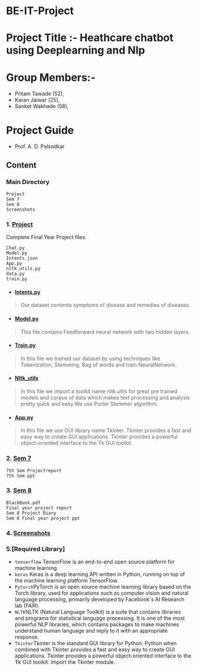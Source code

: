# BE-IT-Project


# Project Title :- Heathcare chatbot using Deeplearning and Nlp

# Group Members:- 
 - Pritam Tawade (52),
 - Karan Jaiwar (25),
 - Sanket Wakhade (58),
                 
 # Project Guide
 - Prof. A. D. Palsodkar
## Content
### Main Directory
```
Project
Sem 7
Sem 8
Screenshots
```
### 1. [Project](https://github.com/sanket5792/BE-IT-Project/tree/main/Project)
Complete Final Year  Project files.
```
Chat.py
Model.py
Intents.json
App.py
nltk_utils.py
data.py
train.py
```
- #### [Intents.py](https://github.com/sanket5792/BE-IT-Project/blob/main/Project/intents.json)
>  Our dataset contents symptoms of disease and remedies of diseases.
- #### [Model.py](https://github.com/sanket5792/BE-IT-Project/blob/main/Project/model.py)
> This file contains Feedforward neural network with two hidden layers.
- #### [Train.py](https://github.com/sanket5792/BE-IT-Project/blob/main/Project/train.py)
> In this file we trained our dataset by using techniques like Tokenization, Stemming, Bag of words and train NeuralNetwork.
- #### [Nltk_utils](https://github.com/sanket5792/BE-IT-Project/blob/main/Project/nltk_utils.py)
> In this file we import a toolkit name nltk.utils for great pre trained models and corpus of data which makes text processing and analysis pretty quick and easy.We use Porter Stemmer algorithm.
- #### [App.py](https://github.com/sanket5792/BE-IT-Project/blob/main/Project/app.py)
> In this file we use  GUI library name Tkinter. Tkinter provides a fast and easy way to create GUI applications. Tkinter provides a powerful object-oriented interface to the Tk GUI toolkit.

### 2. [Sem 7](https://github.com/sanket5792/BE-IT-Project/tree/main/SEM%207)
```
7th Sem Projectreport
7th Sem ppt
```
### 3. [Sem 8](https://github.com/sanket5792/BE-IT-Project/tree/main/SEM%208)
```
BlackBook.pdf
Final year project report
Sem 8 Project Diary
Sem 8 Final year project ppt
```
### 4. [Screenshots](https://github.com/sanket5792/BE-IT-Project/tree/main/Screenshots)

### 5.[Required Library]
- `tenserflow` TensorFlow is an end-to-end open source platform for machine learning.
- `keras` Keras is a deep learning API written in Python, running on top of the machine learning platform TensorFlow.
- `Pytorch`PyTorch is an open source machine learning library based on the Torch library, used for applications such as computer vision and natural language processing, primarily developed by Facebook's AI Research lab (FAIR).
- `NLTK`NLTK (Natural Language Toolkit) is a suite that contains libraries and programs for statistical language processing. It is one of the most powerful NLP libraries, which contains packages to make machines understand human language and reply to it with an appropriate response.
- `Tkinter`Tkinter is the standard GUI library for Python. Python when combined with Tkinter provides a fast and easy way to create GUI applications. Tkinter provides a powerful object-oriented interface to the Tk GUI toolkit. Import the Tkinter module.




